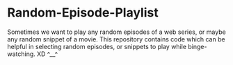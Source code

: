 # Random-Episode-Playlist
Sometimes we want to play any random episodes of a web series, or maybe any random snippet of a movie. This repository contains code which can be helpful in selecting random episodes, or snippets to play while binge-watching. XD  ^__^
